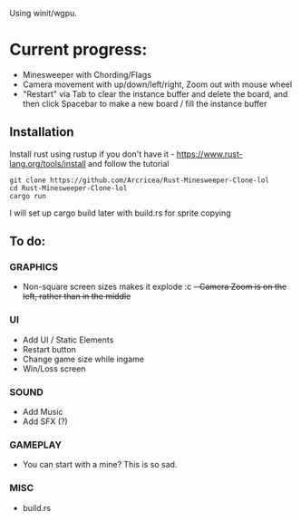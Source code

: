 Using winit/wgpu. 

# Current progress:
- Minesweeper with Chording/Flags
- Camera movement with up/down/left/right, Zoom out with mouse wheel
- "Restart" via Tab to clear the instance buffer and delete the board, and then click Spacebar to make a new board / fill the instance buffer

## Installation
Install rust using rustup if you don't have it - https://www.rust-lang.org/tools/install and follow the tutorial
```
git clone https://github.com/Arcricea/Rust-Minesweeper-Clone-lol
cd Rust-Minesweeper-Clone-lol
cargo run
```
I will set up cargo build later with build.rs for sprite copying

## To do:
### GRAPHICS
- Non-square screen sizes makes it explode :c
~~- Camera Zoom is on the left, rather than in the middle~~

### UI
- Add UI / Static Elements
- Restart button
- Change game size while ingame
- Win/Loss screen

### SOUND
- Add Music
- Add SFX (?)

### GAMEPLAY 
- You can start with a mine? This is so sad.

### MISC
- build.rs 
